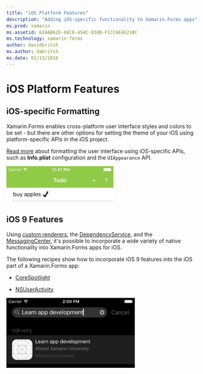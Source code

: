 ```yaml
---
title: "iOS Platform Features"
description: "Adding iOS-specific functionality to Xamarin.Forms apps"
ms.prod: xamarin
ms.assetid: 634AB62E-68C8-454C-838B-F1CC4E4E21BC
ms.technology: xamarin-forms
author: davidbritch
ms.author: dabritch
ms.date: 01/13/2016
---
```


# iOS Platform Features

## iOS-specific Formatting

Xamarin.Forms enables cross-platform user interface styles and colors to
be set - but there are other options for setting the theme of your iOS
using platform-specific APIs in the iOS project.

[Read more](theme.md) about formatting the user interface using iOS-specific
APIs, such as **Info.plist** configuration and the `UIAppearance` API.

![](images/status-white-sml.png "iOS Theming")

## iOS 9 Features

Using [custom renderers](~/xamarin-forms/app-fundamentals/custom-renderer/index.md),
the [DependencyService](~/xamarin-forms/app-fundamentals/dependency-service/index.md),
and the [MessagingCenter](~/xamarin-forms/app-fundamentals/messaging-center.md),
it's possible to incorporate a wide variety of native functionality
into Xamarin.Forms apps for iOS.

The following recipes show how to incorporate iOS 9 features into the
iOS part of a Xamarin.Forms app:

* [CoreSpotlight](https://developer.xamarin.com/recipes/cross-platform/xamarin-forms/ios/core-spotlight-search/)

* [NSUserActivity](https://developer.xamarin.com/recipes/cross-platform/xamarin-forms/ios/nsuseractivity-search/)

![](images/corespotlight.png "iOS Spotlight Search")

